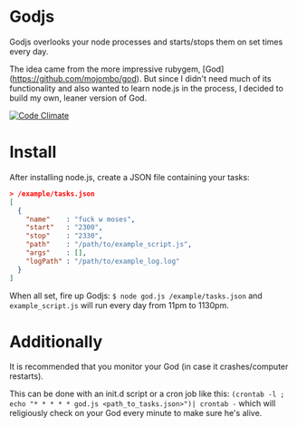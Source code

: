 Godjs
=====

Godjs overlooks your node processes and starts/stops them on set times every day.

The idea came from the more impressive rubygem, [God] (https://github.com/mojombo/god).
But since I didn't need much of its functionality and also wanted to learn node.js in the process, I decided to build my own, leaner version of God.

[![Code Climate](https://codeclimate.com/github/PelegR/godjs/badges/gpa.svg)](https://codeclimate.com/github/PelegR/godjs)

Install
=======

After installing node.js, create a JSON file containing your tasks:

```json
> /example/tasks.json
[
  {
    "name"    : "fuck w moses",
    "start"   : "2300",
    "stop"    : "2330",
    "path"    : "/path/to/example_script.js",
    "args"    : [],
    "logPath" : "/path/to/example_log.log"
  }
]
```

When all set, fire up Godjs: `$ node god.js /example/tasks.json` and `example_script.js` will run every day from 11pm to 1130pm.

Additionally
============

It is recommended that you monitor your God (in case it crashes/computer restarts).

This can be done with an init.d script or a cron job like this:
`(crontab -l ; echo "* * * * * god.js <path_to_tasks.json>")| crontab -` which will religiously check on your God every minute to make sure he's alive.
